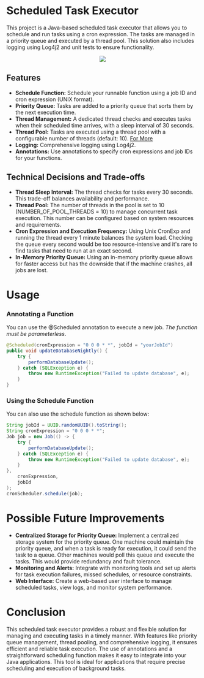 # Scheduled Task Executor

This project is a Java-based scheduled task executor that allows you to schedule and run tasks using a cron expression. The tasks are managed in a priority queue and executed by a thread pool. This solution also includes logging using Log4j2 and unit tests to ensure functionality.

<p align="center">
  <img src="https://github.com/user-attachments/assets/45f602f9-80c2-4658-922e-ead760b48e79">
</p>

## Features

- **Schedule Function:** Schedule your runnable function using a job ID and cron expression (UNIX format).
- **Priority Queue:** Tasks are added to a priority queue that sorts them by the next execution time.
- **Thread Management:** A dedicated thread checks and executes tasks when their scheduled time arrives, with a sleep interval of 30 seconds.
- **Thread Pool:** Tasks are executed using a thread pool with a configurable number of threads (default: 10). [For More](https://backendhance.com/en/blog/2023/optimal-thread-pool-size/)
- **Logging:** Comprehensive logging using Log4j2.
- **Annotations:** Use annotations to specify cron expressions and job IDs for your functions.

## Technical Decisions and Trade-offs

- **Thread Sleep Interval:** The thread checks for tasks every 30 seconds. This trade-off balances availability and performance.
- **Thread Pool:** The number of threads in the pool is set to 10 (NUMBER_OF_POOL_THREADS = 10) to manage concurrent task execution. This number can be configured based on system resources and requirements.
- **Cron Expression and Execution Frequency:** Using Unix CronExp and running the thread every 1 minute balances the system load. Checking the queue every second would be too resource-intensive and it's rare to find tasks that need to run at an exact second.
- **In-Memory Priority Queue:** Using an in-memory priority queue allows for faster access but has the downside that if the machine crashes, all jobs are lost.

# Usage

### Annotating a Function <br/>
You can use the @Scheduled annotation to execute a new job. *The function must be parameterless*.

```java
@Scheduled(cronExpression = "0 0 0 * *", jobId = "yourJobId")
public void updateDatabaseNightly() {
    try {
        performDatabaseUpdate();
    } catch (SQLException e) {
        throw new RuntimeException("Failed to update database", e);
    }
}
```
### Using the Schedule Function <br/>
You can also use the schedule function as shown below:

```java
String jobId = UUID.randomUUID().toString();
String cronExpression = "0 0 0 * *";
Job job = new Job(() -> {
    try {
        performDatabaseUpdate();
    } catch (SQLException e) {
        throw new RuntimeException("Failed to update database", e);
    }
},
    cronExpression,
    jobId
);
cronScheduler.schedule(job);
```

# Possible Future Improvements

- **Centralized Storage for Priority Queue:** Implement a centralized storage system for the priority queue. One machine could maintain the priority queue, and when a task is ready for execution, it could send the task to a queue. Other machines would poll this queue and execute the tasks. This would provide redundancy and fault tolerance.
- **Monitoring and Alerts:** Integrate with monitoring tools and set up alerts for task execution failures, missed schedules, or resource constraints.
- **Web Interface:** Create a web-based user interface to manage scheduled tasks, view logs, and monitor system performance.

# Conclusion
This scheduled task executor provides a robust and flexible solution for managing and executing tasks in a timely manner. With features like priority queue management, thread pooling, and comprehensive logging, it ensures efficient and reliable task execution. The use of annotations and a straightforward scheduling function makes it easy to integrate into your Java applications. This tool is ideal for applications that require precise scheduling and execution of background tasks.
